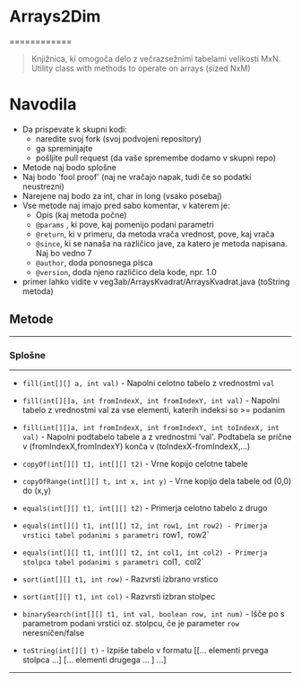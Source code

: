 # Arrays2Dim
============

>Knjižnica, ki omogoča delo z večrazsežnimi tabelami velikosti MxN.
>Utility class with methods to operate on arrays (sized NxM)

# Navodila
  - Da prispevate k skupni kodi:
    - naredite svoj fork (svoj podvojeni repository)
    - ga spreminjajte
    - pošljite pull request (da vaše spremembe dodamo v skupni repo)
  - Metode naj bodo splošne
  - Naj bodo 'fool proof' (naj ne vračajo napak, tudi če so podatki neustrezni)
  - Narejene naj bodo za int, char in long (vsako posebaj) 
  - Vse metode naj imajo pred sabo komentar, v katerem je:
    - Opis (kaj metoda počne)
    - `@params` , ki pove, kaj pomenijo podani parametri
    - `@return`, ki v primeru, da metoda vrača vrednost, pove, kaj vrača
    - `@since`, ki se nanaša na različico jave, za katero je metoda napisana. Naj bo vedno 7
    - `@author`, doda ponosnega pisca
    - `@version`, doda njeno različico dela kode, npr. 1.0
  - primer lahko vidite v veg3ab/ArraysKvadrat/ArraysKvadrat.java (toString metoda)

## Metode
*********
### Splošne
***********

 - `fill(int[][] a, int val)` - Napolni celotno tabelo z vrednostmi `val`
 - `fill(int[][]a, int fromIndexX, int fromIndexY, int val)` - Napolni tabelo z vrednostmi val za vse elementi, katerih indeksi so >= podanim
 - `fill(int[][]a, int fromIndexX, int fromIndexY, int toIndexX, int val)` - Napolni podtabelo tabele a z vrednostmi 'val'. Podtabela se prične v (fromIndexX,fromIndexY) konča v (toIndexX-fromIndexX,…)
 
 - `copyOf(int[][] t1, int[][] t2)` -  Vrne kopijo celotne tabele
 - `copyOfRange(int[][] t, int x, int y)` - Vrne kopijo dela tabele od (0,0) do (x,y)
 
 - `equals(int[][] t1, int[][] t2)` - Primerja celotno tabelo z drugo
 - `equals(int[][] t1, int[][] t2, int row1, int row2) - Primerja vrstici tabel podanimi s parametri `row1`, `row2`
 - `equals(int[][] t1, int[][] t2, int col1, int col2) - Primerja stolpca tabel podanimi s parametri `col1`, `col2`
 
 - `sort(int[][] t1, int row)` - Razvrsti izbrano vrstico
 - `sort(int[][] t1, int col)` - Razvrsti izbran  stolpec
 
 - `binarySearch(int[][] t1, int val, boolean row, int num)` - Išče po s parametrom podani vrstici oz. stolpcu, če je parameter `row` neresničen/false
 - `toString(int[][] t)` - Izpiše tabelo v formatu [[... elementi prvega stolpca ...] [... elementi drugega ... ] ...]
 
 
__________
